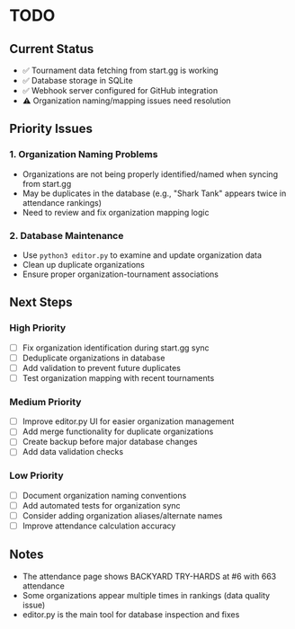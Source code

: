 # TODO

## Current Status
- ✅ Tournament data fetching from start.gg is working
- ✅ Database storage in SQLite 
- ✅ Webhook server configured for GitHub integration
- ⚠️ Organization naming/mapping issues need resolution

## Priority Issues

### 1. Organization Naming Problems
- Organizations are not being properly identified/named when syncing from start.gg
- May be duplicates in the database (e.g., "Shark Tank" appears twice in attendance rankings)
- Need to review and fix organization mapping logic

### 2. Database Maintenance
- Use `python3 editor.py` to examine and update organization data
- Clean up duplicate organizations
- Ensure proper organization-tournament associations

## Next Steps

### High Priority
- [ ] Fix organization identification during start.gg sync
- [ ] Deduplicate organizations in database
- [ ] Add validation to prevent future duplicates
- [ ] Test organization mapping with recent tournaments

### Medium Priority
- [ ] Improve editor.py UI for easier organization management
- [ ] Add merge functionality for duplicate organizations
- [ ] Create backup before major database changes
- [ ] Add data validation checks

### Low Priority
- [ ] Document organization naming conventions
- [ ] Add automated tests for organization sync
- [ ] Consider adding organization aliases/alternate names
- [ ] Improve attendance calculation accuracy

## Notes
- The attendance page shows BACKYARD TRY-HARDS at #6 with 663 attendance
- Some organizations appear multiple times in rankings (data quality issue)
- editor.py is the main tool for database inspection and fixes